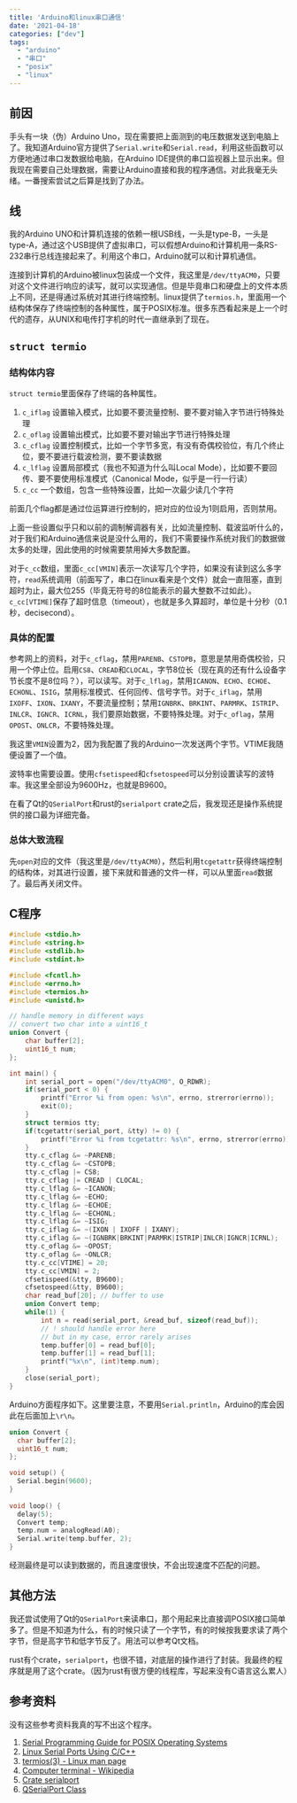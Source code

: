 ```yaml
---
title: 'Arduino和linux串口通信'
date: '2021-04-18'
categories: ["dev"]
tags:
  - "arduino"
  - "串口"
  - "posix"
  - "linux"
---
```


## 前因

手头有一块（伪）Arduino Uno，现在需要把上面测到的电压数据发送到电脑上了。我知道Arduino官方提供了`Serial.write`和`Serial.read`，利用这些函数可以方便地通过串口发数据给电脑，在Arduino IDE提供的串口监视器上显示出来。但我现在需要自己处理数据，需要让Arduino直接和我的程序通信。对此我毫无头绪。一番搜索尝试之后算是找到了办法。

## 线

我的Arduino UNO和计算机连接的依赖一根USB线，一头是type-B，一头是type-A，通过这个USB提供了虚拟串口，可以假想Arduino和计算机用一条RS-232串行总线连接起来了。利用这个串口，Arduino就可以和计算机通信。

连接到计算机的Arduino被linux包装成一个文件，我这里是`/dev/ttyACM0`，只要对这个文件进行响应的读写，就可以实现通信。但是毕竟串口和硬盘上的文件本质上不同，还是得通过系统对其进行终端控制。linux提供了`termios.h`，里面用一个结构体保存了终端控制的各种属性，属于POSIX标准。很多东西看起来是上一个时代的遗存，从UNIX和电传打字机的时代一直继承到了现在。

## `struct termio`

### 结构体内容

`struct termio`里面保存了终端的各种属性。

1. `c_iflag` 设置输入模式，比如要不要流量控制、要不要对输入字节进行特殊处理
2. `c_oflag` 设置输出模式，比如要不要对输出字节进行特殊处理
3. `c_cflag` 设置控制模式，比如一个字节多宽，有没有奇偶校验位，有几个终止位，要不要进行载波检测，要不要读数据
4. `c_lflag` 设置局部模式（我也不知道为什么叫Local Mode），比如要不要回传、要不要使用标准模式（Canonical Mode，似乎是一行一行读）
5. `c_cc` 一个数组，包含一些特殊设置，比如一次最少读几个字符

前面几个flag都是通过位运算进行控制的，把对应的位设为1则启用，否则禁用。

上面一些设置似乎只和以前的调制解调器有关，比如流量控制、载波监听什么的，对于我们和Arduino通信来说是没什么用的，我们不需要操作系统对我们的数据做太多的处理，因此使用的时候需要禁用掉大多数配置。

对于`c_cc`数组，里面`c_cc[VMIN]`表示一次读写几个字符，如果没有读到这么多字符，`read`系统调用（前面写了，串口在linux看来是个文件）就会一直阻塞，直到超时为止，最大位255（毕竟无符号的8位能表示的最大整数不过如此）。`c_cc[VTIME]`保存了超时信息（timeout），也就是多久算超时，单位是十分秒（0.1秒，decisecond）。

### 具体的配置

参考网上的资料，对于`c_cflag`，禁用`PARENB`、`CSTOPB`，意思是禁用奇偶校验，只用一个停止位。启用`CS8`、`CREAD`和`CLOCAL`，字节8位长（现在真的还有什么设备字节长度不是8位吗？），可以读写。对于`c_lflag`，禁用`ICANON`、`ECHO`、`ECHOE`、`ECHONL`、`ISIG`，禁用标准模式、任何回传、信号字节。对于`c_iflag`，禁用`IXOFF`、`IXON`、`IXANY`，不要流量控制；禁用`IGNBRK`、`BRKINT`、`PARMRK`、`ISTRIP`、`INLCR`、`IGNCR`、`ICRNL`，我们要原始数据，不要特殊处理。对于`c_oflag`，禁用`OPOST`、`ONLCR`，不要特殊处理。

我这里`VMIN`设置为2，因为我配置了我的Arduino一次发送两个字节。VTIME我随便设置了一个值。

波特率也需要设置。使用`cfsetispeed`和`cfsetospeed`可以分别设置读写的波特率。我这里全部设为9600Hz，也就是B9600。

在看了Qt的`QSerialPort`和rust的`serialport` crate之后，我发现还是操作系统提供的接口最为详细完备。

### 总体大致流程

先`open`对应的文件（我这里是`/dev/ttyACM0`），然后利用`tcgetattr`获得终端控制的结构体，对其进行设置，接下来就和普通的文件一样，可以从里面`read`数据了。最后再关闭文件。

## C程序

```c
#include <stdio.h>
#include <string.h>
#include <stdlib.h>
#include <stdint.h>

#include <fcntl.h>
#include <errno.h>
#include <termios.h>
#include <unistd.h>

// handle memory in different ways
// convert two char into a uint16_t
union Convert {
    char buffer[2];
    uint16_t num;
};

int main() {
    int serial_port = open("/dev/ttyACM0", O_RDWR);
    if(serial_port < 0) {
        printf("Error %i from open: %s\n", errno, strerror(errno));
        exit(0);
    }
    struct termios tty;
    if(tcgetattr(serial_port, &tty) != 0) {
        printf("Error %i from tcgetattr: %s\n", errno, strerror(errno));
    }
    tty.c_cflag &= ~PARENB;
    tty.c_cflag &= ~CSTOPB;
    tty.c_cflag |= CS8;
    tty.c_cflag |= CREAD | CLOCAL;
    tty.c_lflag &= ~ICANON;
    tty.c_lflag &= ~ECHO;
    tty.c_lflag &= ~ECHOE;
    tty.c_lflag &= ~ECHONL;
    tty.c_lflag &= ~ISIG;
    tty.c_iflag &= ~(IXON | IXOFF | IXANY);
    tty.c_iflag &= ~(IGNBRK|BRKINT|PARMRK|ISTRIP|INLCR|IGNCR|ICRNL);
    tty.c_oflag &= ~OPOST;
    tty.c_oflag &= ~ONLCR;
    tty.c_cc[VTIME] = 20;
    tty.c_cc[VMIN] = 2;
    cfsetispeed(&tty, B9600);
    cfsetospeed(&tty, B9600);
    char read_buf[20]; // buffer to use
    union Convert temp;
    while(1) {
        int n = read(serial_port, &read_buf, sizeof(read_buf));
        // ! should handle error here
        // but in my case, error rarely arises
        temp.buffer[0] = read_buf[0];
        temp.buffer[1] = read_buf[1];
        printf("%x\n", (int)temp.num);
    }
    close(serial_port);
}
```

Arduino方面程序如下。这里要注意，不要用`Serial.println`，Arduino的库会因此在后面加上`\r\n`。

```c
union Convert {
  char buffer[2];
  uint16_t num;
};

void setup() {
  Serial.begin(9600);
}
 
void loop() {
  delay(5);
  Convert temp;
  temp.num = analogRead(A0);
  Serial.write(temp.buffer, 2);
}
```

经测最终是可以读到数据的，而且速度很快，不会出现速度不匹配的问题。

## 其他方法

我还尝试使用了Qt的`QSerialPort`来读串口，那个用起来比直接调POSIX接口简单多了。但是不知道为什么，有的时候只读了一个字节，有的时候按我要求读了两个字节，但是高字节和低字节反了。用法可以参考Qt文档。

rust有个crate，`serialport`，也很不错，对底层的操作进行了封装。我最终的程序就是用了这个crate。（因为rust有很方便的线程库，写起来没有C语言这么累人）

## 参考资料

没有这些参考资料我真的写不出这个程序。

1. [Serial Programming Guide for POSIX Operating Systems](https://www.cmrr.umn.edu/~strupp/serial.html#CONTENTS)
2. [Linux Serial Ports Using C/C++](https://blog.mbedded.ninja/programming/operating-systems/linux/linux-serial-ports-using-c-cpp/)
3. [termios(3) - Linux man page](https://linux.die.net/man/3/termios)
4. [Computer terminal - Wikipedia](https://en.wikipedia.org/wiki/Computer_terminal#:~:text=A%20computer%20terminal%20is%20an,a%20computer%20screen%20by%20decades.)
5. [Crate serialport](https://docs.rs/serialport/4.0.1/serialport/)
6. [QSerialPort Class](https://doc.qt.io/qt-5/qserialport.html)
